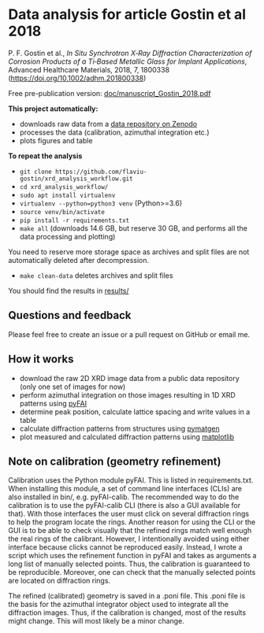 # Data analysis for article Gostin et al 2018

P. F. Gostin et al., *In Situ Synchrotron X‐Ray Diffraction
Characterization of Corrosion Products of a Ti‐Based Metallic Glass
for Implant Applications*, Advanced Healthcare Materials, 2018, 7,
1800338 (<https://doi.org/10.1002/adhm.201800338>)

Free pre-publication version:
[doc/manuscript_Gostin_2018.pdf](doc/manuscript_Gostin_2018.pdf)

**This project automatically:**
- downloads raw data from a [data repository on
  Zenodo](https://zenodo.org/record/4039843)
- processes the data (calibration, azimuthal integration etc.)
- plots figures and table

**To repeat the analysis**
- `git clone https://github.com/flaviu-gostin/xrd_analysis_workflow.git`
- `cd xrd_analysis_workflow/`
- `sudo apt install virtualenv`
- `virtualenv --python=python3 venv` (Python>=3.6)
- `source venv/bin/activate`
- `pip install -r requirements.txt`
- `make all` (downloads 14.6 GB, but reserve 30 GB, and performs all
  the data processing and plotting)

You need to reserve more storage space as archives and split files are
not automatically deleted after decompression.
- `make clean-data` deletes archives and split files

You should find the results in [results/](results/)

## Questions and feedback

Please feel free to create an issue or a pull request on GitHub or
email me.

## How it works
- download the raw 2D XRD image data from a public data repository
  (only one set of images for now)
- perform azimuthal integration on those images resulting in 1D XRD
  patterns using [pyFAI](https://github.com/silx-kit/pyFAI)
- determine peak position, calculate lattice spacing and write values
  in a table
- calculate diffraction patterns from structures using
  [pymatgen](https://github.com/materialsproject/pymatgen)
- plot measured and calculated diffraction patterns using
  [matplotlib](https://github.com/matplotlib/matplotlib)

## Note on calibration (geometry refinement)

Calibration uses the Python module pyFAI.  This is listed in
requirements.txt.  When installing this module, a set of command line
interfaces (CLIs) are also installed in bin/, e.g. pyFAI-calib.  The
recommended way to do the calibration is to use the pyFAI-calib CLI
(there is also a GUI available for that).  With those interfaces the
user must click on several diffraction rings to help the program
locate the rings.  Another reason for using the CLI or the GUI is to
be able to check visually that the refined rings match well enough the
real rings of the calibrant.  However, I intentionally avoided using
either interface because clicks cannot be reproduced easily.  Instead,
I wrote a script which uses the refinement function in pyFAI and takes
as arguments a long list of manually selected points.  Thus, the
calibration is guaranteed to be reproducible.  Moreover, one can check
that the manually selected points are located on diffraction rings.

The refined (calibrated) geometry is saved in a .poni file.  This .poni file is
the basis for the azimuthal integrator object used to integrate all the
diffraction images.  Thus, if the calibration is changed, most of the results
might change.  This will most likely be a minor change.
